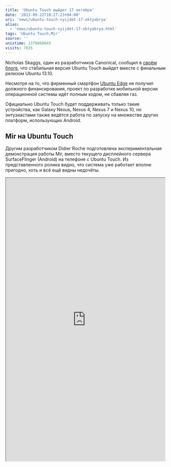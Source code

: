 ```yaml
---
title: 'Ubuntu Touch выйдет 17 октября'
date: '2013-09-22T18:27:23+04:00'
uri: 'news/ubuntu-touch-vyijdet-17-oktyabrya'
alias: 
  - 'news/ubuntu-touch-vyijdet-17-oktyabrya.html'
tags: 'Ubuntu Touch,Mir'
source: ''
unixtime: 1379860043
visits: 7835
---
```

Nicholas Skaggs, один из разработчиков Canonical, сообщил в [своём блоге](http://www.theorangenotebook.com/2013/09/testing-ubuntu-touch-final-month-before.html), что стабильная версия Ubuntu Touch выйдет вместе с финальным релизом Ubuntu 13.10.

Несмотря на то, что фирменный смартфон [Ubuntu Edge](news/kampaniya-ubuntu-edge-zavershena) не получил должного финансирования, проект по разработке мобильной версии операционной системы идёт полным ходом, не сбавляя газ.

Официально Ubuntu Touch будет поддерживать только такие устройства, как Galaxy Nexus, Nexus 4, Nexus 7 и Nexus 10, но энтузиастами также ведётся работа по запуску на множестве других платформ, использующих Android.

## Mir на Ubuntu Touch

Другим разработчиком Didier Roche подготовлена экспериментальная демонстрация работы Mir, вместо текущего дисплейного сервера SurfaceFlinger (Android) на телефоне с Ubuntu Touch. Из представленного ролика видно, что система уже работает вполне пригодно, хоть и всё ещё видны недочёты.

<iframe src="http://player.vimeo.com/video/74401510" width="500" height="888"></iframe>
